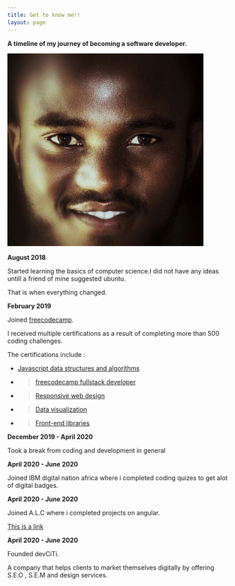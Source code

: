 ```yaml
---
title: Get to know me!!
layout: page
---
```


**A timeline of my journey of becoming a software developer.**<br>

![Test Image](/assets/images/dave.jpg)

**August 2018**

Started learning the basics of computer science.I did not have any ideas untill a friend of mine suggested ubuntu.

That is when everything changed.

**February 2019**  

Joined [freecodecamp](/blog).

I received multiple certifications as a result of completing more than 500 coding challenges.

The certifications include :

* [Javascript data structures and algorithms](/blog)
* >[freecodecamp fullstack developer](/blog)
* >[Responsive web design](/blog)
* >[Data visualization](/blog)
* >[Front-end libraries](/blog)

**December 2019 - April 2020**

Took a break from coding and development in general

**April 2020 - June 2020**

Joined IBM digital nation africa where i completed coding quizes to get alot of digital badges.

**April 2020 - June 2020**

Joined A.L.C where i completed projects on angular.

[This is a link](/blog)

**April 2020 - June 2020**

Founded devCiTi.

A company that helps clients to market themselves digitally by offering S.E.O , S.E.M and design services.